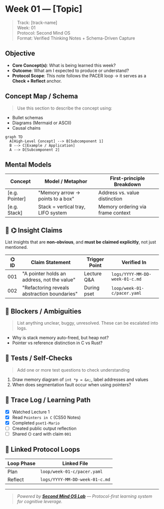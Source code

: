 # Week 01 — [Topic]

> Track: [track-name]  
> Week: 01  
> Protocol: Second Mind OS  
> Format: Verified Thinking Notes + Schema-Driven Capture

## Objective

- **Core Concept(s)**: What is being learned this week?
- **Outcome**: What am I expected to produce or understand?
- **Protocol Scope**: This note follows the PACER loop → it serves as a **Check + Reflect** anchor.

## Concept Map / Schema

> Use this section to describe the concept using:

- Bullet schemas
- Diagrams (Mermaid or ASCII)
- Causal chains

```mermaid
graph TD
  A[High-Level Concept] --> B[Subcomponent 1]
  B --> C[Example / Application]
  A --> D[Subcomponent 2]
```

## Mental Models

| Concept         | Model / Metaphor                   | First-principle Breakdown         |
| --------------- | ---------------------------------- | --------------------------------- |
| \[e.g. Pointer] | "Memory arrow → points to a box"   | Address vs. value distinction     |
| \[e.g. Stack]   | Stack = vertical tray, LIFO system | Memory ordering via frame context |

## 📣 ⌬ Insight Claims

List insights that are **non-obvious**, and **must be claimed explicitly**, not just mentioned.

| ⌬ ID | Claim Statement                              | Trigger Point | Verified In               |
| ---- | -------------------------------------------- | ------------- | ------------------------- |
| 001  | "A pointer holds an address, not the value"  | Lecture Q\&A  | `logs/YYYY-MM-DD-week-01-c.md`  |
| 002  | "Refactoring reveals abstraction boundaries" | During pset   | `loop/week-01-c/pacer.yaml` |

## 🚧 Blockers / Ambiguities

> List anything unclear, buggy, unresolved. These can be escalated into logs.

- Why is stack memory auto-freed, but heap not?
- Pointer vs reference distinction in C vs Rust?

## 🧪 Tests / Self-Checks

> Add one or more test questions to check understanding

1. Draw memory diagram of `int *p = &x;`, label addresses and values
2. When does segmentation fault occur when using pointers?

## 📃 Trace Log / Learning Path

- [x] Watched Lecture 1
- [x] Read `Pointers in C` (CS50 Notes)
- [x] Completed `pset1-Mario`
- [ ] Created public output reflection
- [ ] Shared ⌬ card with claim `001`

## 🔁 Linked Protocol Loops

| Loop Phase | Linked File                  |
| ---------- | ---------------------------- |
| Plan       | `loop/week-01-c/pacer.yaml`    |
| Reflect    | `logs/YYYY-MM-DD-week-01-c.md` |

---

> _Powered by [**Second Mind OS Lab**](https://github.com/secondmindlab) — Protocol-first learning system for cognitive leverage._

